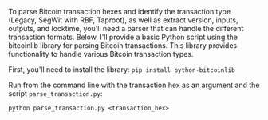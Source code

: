 To parse Bitcoin transaction hexes and identify the transaction type (Legacy, SegWit with RBF, Taproot), as well as extract version, inputs, outputs, and locktime, you'll need a parser that can handle the different transaction formats. Below, I'll provide a basic Python script using the bitcoinlib library for parsing Bitcoin transactions. This library provides functionality to handle various Bitcoin transaction types.

First, you'll need to install the library:
```pip install python-bitcoinlib```

Run from the command line with the transaction hex as an argument and the script `parse_transaction.py`:

```python parse_transaction.py <transaction_hex>```
